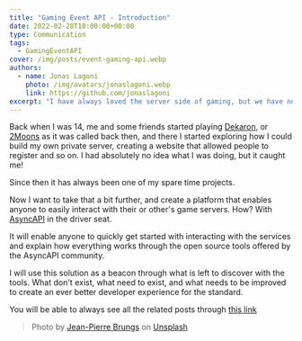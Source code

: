 ```yaml
---
title: "Gaming Event API - Introduction"
date: 2022-02-28T10:00:00+00:00
type: Communication
tags:
  - GamingEventAPI
cover: /img/posts/event-gaming-api.webp
authors:
  - name: Jonas Lagoni
    photo: /img/avatars/jonaslagoni.webp
    link: https://github.com/jonaslagoni
excerpt: "I have always loved the server side of gaming, but we have no platform that enables easy integration with them. AsyncAPI to the rescue?"
---
```


Back when I was 14, me and some friends started playing [Dekaron](https://dekaron.valofe.com/), or [2Moons](https://www.mmorpg.com/2moons) as it was called back then, and there I started exploring how I could build my own private server, creating a website that allowed people to register and so on. I had absolutely no idea what I was doing, but it caught me!

Since then it has always been one of my spare time projects.

Now I want to take that a bit further, and create a platform that enables anyone to easily interact with their or other's game servers. How? With [AsyncAPI](https://www.asyncapi.com/) in the driver seat.

It will enable anyone to quickly get started with interacting with the services and explain how everything works through the open source tools offered by the AsyncAPI community.

I will use this solution as a beacon through what is left to discover with the tools. What don't exist, what need to exist, and what needs to be improved to create an ever better developer experience for the standard.

You will be able to always see all the related posts through [this link](/posts?tags=GamingEventAPI)

> Photo by <a href="https://unsplash.com/@johnnyabroad?utm_source=unsplash&utm_medium=referral&utm_content=creditCopyText">Jean-Pierre Brungs</a> on <a href="https://unsplash.com/s/photos/new?utm_source=unsplash&utm_medium=referral&utm_content=creditCopyText">Unsplash</a>
  
